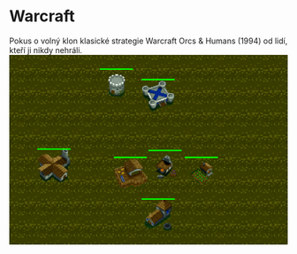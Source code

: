# Warcraft

Pokus o volný klon klasické strategie Warcraft Orcs & Humans (1994) od lidí, kteří ji nikdy nehráli.
![Preview](https://raw.githubusercontent.com/KamilKohoutek/warcraft/master/preview_030617.png)
